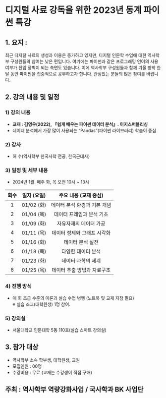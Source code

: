# 디지털 사료 강독을 위한 2023년 동계 파이썬 특강

## 1. 요지 : 
최근 디지털 사료의 생성과 이용은 증가하고 있지만, 디지털 인문학 수업에 대한 역사학부 구성원들의 참여는 낮은 편입니다. 여기에는 파이썬과 같은 프로그래밍 언어의 사용 여부가 진입 장벽이 되는 측면도 있습니다. 이에 역사학부 구성원들과 함께 겨울 방학 한 달 동안 파이썬을 집중적으로 공부하고자 합니다. 관심있는 분들의 많은 참여를 바랍니다.

## 2. 강의 내용 및 일정
### 1) 강의 내용
 - <b>교재 : 김영우(2022), 『쉽게 배우는 파이썬 데이터 분석』. 이지스퍼블리싱</b> </br>
 - 데이터 분석에서 가장 많이 사용되는 “Pandas”(파이썬 라이브러리) 학습이 중심
### 2) 강사
 - 허 수(역사학부 한국사학 전공, 한국근대사)
### 3) 일정 및 세부 내용
 - 2024년 1월. 매주 화, 목 오전 10시 ~ 13시
   
|회수|일자 (요일)|주요 내용 (교재 중심)|
|:---:|:---:|:---:|
|1|01/02 (화)|데이터 분석 환경과 기본 개념|
|2|01/04 (목)|데이터 프레임과 분석 기초|
|3|01/09 (화)|자유자재의 데이터 가공|
|4|01/11 (목)|데이터 정제와 그래프 시각화|
|5|01/16 (화)|데이터 분석 실전|
|6|01/18 (목)|다양한 데이터 분석|
|7|01/23 (화)|데이터 과학의 세계|
|8|01/25 (목)|데이터 추출 방법과 자료구조|

### 4) 진행 방식
 - 매 회 초급 수준의 이론과 실습 수업 병행 (노트북 및 교재 지참 필요) </br>
   ※ 실습 조교(대학원생) 1명 참여.
### 5) 강의실
 - 서울대학교 인문대학 5동 110호(실습 스마트 강의실)

## 3. 참가 대상
 - 역사학부 소속 학부생, 대학원생, 교원
 - 모집인원 : 00명
 - 수강비용 : 무료 (교재는 수강생이 직접 구매)


## 주최 : 역사학부 역량강화사업 / 국사학과 BK 사업단 
